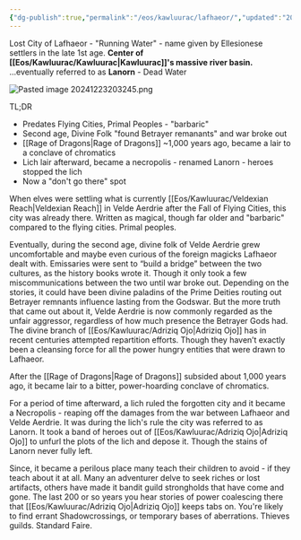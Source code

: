```yaml
---
{"dg-publish":true,"permalink":"/eos/kawluurac/lafhaeor/","updated":"2024-12-24T20:20:13.717-06:00"}
---
```


Lost City of Lafhaeor - "Running Water" - name given by Ellesionese settlers in the late 1st age. **Center of [[Eos/Kawluurac/Kawluurac\|Kawluurac]]'s massive river basin.**
...eventually referred to as **Lanorn** - Dead Water

![Pasted image 20241223203245.png](/img/user/Images/Pasted%20image%2020241223203245.png)

TL;DR
- Predates Flying Cities, Primal Peoples - "barbaric"
- Second age, Divine Folk "found Betrayer remanants" and war broke out
- [[Rage of Dragons\|Rage of Dragons]] ~1,000 years ago, became a lair to a conclave of chromatics
- Lich lair afterward, became a necropolis - renamed Lanorn - heroes stopped the lich
- Now a "don't go there" spot

When elves were settling what is currently [[Eos/Kawluurac/Veldexian Reach\|Veldexian Reach]] in Velde Aerdrie after the Fall of Flying Cities, this city was already there. Written as magical, though far older and "barbaric" compared to the flying cities. Primal peoples. 

Eventually, during the second age, divine folk of Velde Aerdrie grew uncomfortable and maybe even curious of the foreign magicks Lafhaeor dealt with. Emissaries were sent to “build a bridge” between the two cultures, as the history books wrote it. Though it only took a few miscommunications between the two until war broke out. Depending on the stories, it could have been divine paladins of the Prime Deities routing out Betrayer remnants influence lasting from the Godswar. But the more truth that came out about it, Velde Aerdrie is now commonly regarded as the unfair aggressor, regardless of how much presence the Betrayer Gods had. The divine branch of [[Eos/Kawluurac/Adriziq Ojo\|Adriziq Ojo]] has in recent centuries attempted repartition efforts. Though they haven’t exactly been a cleansing force for all the power hungry entities that were drawn to Lafhaeor. 

After the [[Rage of Dragons\|Rage of Dragons]] subsided about 1,000 years ago, it became lair to a bitter, power-hoarding conclave of chromatics. 

For a period of time afterward, a lich ruled the forgotten city and it became a Necropolis - reaping off the damages from the war between Lafhaeor and Velde Aerdrie. It was during the lich's rule the city was referred to as Lanorn. It took a band of heroes out of [[Eos/Kawluurac/Adriziq Ojo\|Adriziq Ojo]] to unfurl the plots of the lich and depose it. Though the stains of Lanorn never fully left. 

Since, it became a perilous place many teach their children to avoid - if they teach about it at all. Many an adventurer delve to seek riches or lost artifacts, others have made it bandit guild strongholds that have come and gone. The last 200 or so years you hear stories of power coalescing there that [[Eos/Kawluurac/Adriziq Ojo\|Adriziq Ojo]] keeps tabs on. You're likely to find errant Shadowcrossings, or temporary bases of aberrations. Thieves guilds. Standard Faire. 